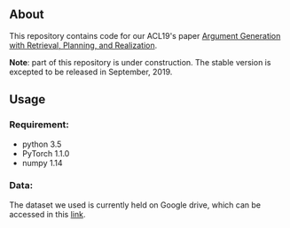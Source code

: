## About

This repository contains code for our ACL19's paper [Argument Generation with Retrieval, Planning, and Realization](http://xinyuhua.github.io/resources/acl2019/acl2019.pdf). 

**Note**: part of this repository is under construction. The stable version is excepted to be released in September, 2019.

## Usage
### Requirement:

- python 3.5
- PyTorch 1.1.0
- numpy 1.14


### Data:

The dataset we used is currently held on Google drive, which can be accessed in this [link](https://drive.google.com/drive/folders/1fl9uxfkplJtbEppx4XeJ77nI0Iov_ZYL?usp=sharing).


